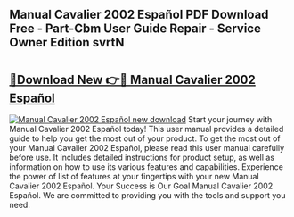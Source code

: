 ## Manual Cavalier 2002 Español PDF Download Free - Part-Cbm User Guide Repair - Service Owner Edition svrtN

# <h2><a href="http://bc25217.oget.top/?id=Manual+Cavalier+2002+Espa%c3%b1ol">🔗Download New 👉🔴 Manual Cavalier 2002 Español</a></h2>

[![Manual Cavalier 2002 Español new download](https://i.imgur.com/5g1atiW.png)](http://bc25217.oget.top/?id=Manual+Cavalier+2002+Espa%c3%b1ol)
Start your journey with Manual Cavalier 2002 Español today! This user manual provides a detailed guide to help you get the most out of your product. To get the most out of your Manual Cavalier 2002 Español, please read this user manual carefully before use. It includes detailed instructions for product setup, as well as information on how to use its various features and capabilities. Experience the power of list of features at your fingertips with your new Manual Cavalier 2002 Español. Your Success is Our Goal Manual Cavalier 2002 Español. We are committed to providing you with the tools and support you need.
